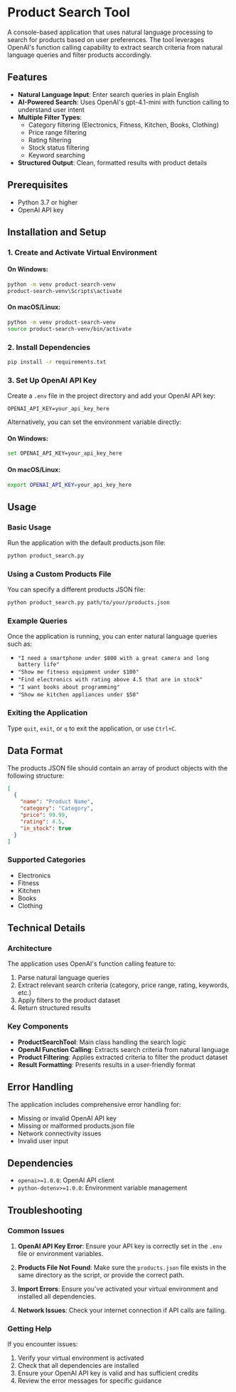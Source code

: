 # Product Search Tool

A console-based application that uses natural language processing to search for products based on user preferences. The tool leverages OpenAI's function calling capability to extract search criteria from natural language queries and filter products accordingly.

## Features

- **Natural Language Input**: Enter search queries in plain English
- **AI-Powered Search**: Uses OpenAI's gpt-4.1-mini with function calling to understand user intent
- **Multiple Filter Types**: 
  - Category filtering (Electronics, Fitness, Kitchen, Books, Clothing)
  - Price range filtering
  - Rating filtering
  - Stock status filtering
  - Keyword searching
- **Structured Output**: Clean, formatted results with product details

## Prerequisites

- Python 3.7 or higher
- OpenAI API key

## Installation and Setup

### 1. Create and Activate Virtual Environment

#### On Windows:
```bash
python -m venv product-search-venv
product-search-venv\Scripts\activate
```

#### On macOS/Linux:
```bash
python -m venv product-search-venv
source product-search-venv/bin/activate
```

### 2. Install Dependencies

```bash
pip install -r requirements.txt
```

### 3. Set Up OpenAI API Key

Create a `.env` file in the project directory and add your OpenAI API key:

```
OPENAI_API_KEY=your_api_key_here
```

Alternatively, you can set the environment variable directly:

#### On Windows:
```bash
set OPENAI_API_KEY=your_api_key_here
```

#### On macOS/Linux:
```bash
export OPENAI_API_KEY=your_api_key_here
```

## Usage

### Basic Usage

Run the application with the default products.json file:

```bash
python product_search.py
```

### Using a Custom Products File

You can specify a different products JSON file:

```bash
python product_search.py path/to/your/products.json
```

### Example Queries

Once the application is running, you can enter natural language queries such as:

- `"I need a smartphone under $800 with a great camera and long battery life"`
- `"Show me fitness equipment under $100"`
- `"Find electronics with rating above 4.5 that are in stock"`
- `"I want books about programming"`
- `"Show me kitchen appliances under $50"`

### Exiting the Application

Type `quit`, `exit`, or `q` to exit the application, or use `Ctrl+C`.

## Data Format

The products JSON file should contain an array of product objects with the following structure:

```json
[
  {
    "name": "Product Name",
    "category": "Category",
    "price": 99.99,
    "rating": 4.5,
    "in_stock": true
  }
]
```

### Supported Categories

- Electronics
- Fitness
- Kitchen
- Books
- Clothing

## Technical Details

### Architecture

The application uses OpenAI's function calling feature to:

1. Parse natural language queries
2. Extract relevant search criteria (category, price range, rating, keywords, etc.)
3. Apply filters to the product dataset
4. Return structured results

### Key Components

- **ProductSearchTool**: Main class handling the search logic
- **OpenAI Function Calling**: Extracts search criteria from natural language
- **Product Filtering**: Applies extracted criteria to filter the product dataset
- **Result Formatting**: Presents results in a user-friendly format

## Error Handling

The application includes comprehensive error handling for:
- Missing or invalid OpenAI API key
- Missing or malformed products.json file
- Network connectivity issues
- Invalid user input

## Dependencies

- `openai>=1.0.0`: OpenAI API client
- `python-dotenv>=1.0.0`: Environment variable management

## Troubleshooting

### Common Issues

1. **OpenAI API Key Error**: Ensure your API key is correctly set in the `.env` file or environment variables.

2. **Products File Not Found**: Make sure the `products.json` file exists in the same directory as the script, or provide the correct path.

3. **Import Errors**: Ensure you've activated your virtual environment and installed all dependencies.

4. **Network Issues**: Check your internet connection if API calls are failing.

### Getting Help

If you encounter issues:
1. Verify your virtual environment is activated
2. Check that all dependencies are installed
3. Ensure your OpenAI API key is valid and has sufficient credits
4. Review the error messages for specific guidance 